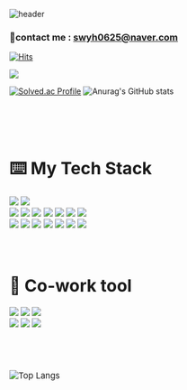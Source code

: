 ![header](https://capsule-render.vercel.app/api?type=waving&color=gradient&height=250&section=header&text=Seungwan&fontSize=90)

### 👋contact me : swyh0625@naver.com

[![Hits](https://hits.seeyoufarm.com/api/count/incr/badge.svg?url=https%3A%2F%2Fgithub.com%2Fseungwan97%2Fhit-counter&count_bg=%233DC8AF&title_bg=%23555555&icon=tencentqq.svg&icon_color=%23E7E7E7&title=visitors&edge_flat=false)](https://hits.seeyoufarm.com)



<a href="https://www.instagram.com/naw___s.k/" target="_blank"><img src="https://img.shields.io/badge/Instagram-E4405F?style=plastic-square&logo=Instagram&logoColor=white"/></a>


<p>

[![Solved.ac Profile](http://mazassumnida.wtf/api/v2/generate_badge?boj=younhaholic97)](https://solved.ac/백준아이디/)
![Anurag's GitHub stats](https://github-readme-stats.vercel.app/api?username=seungwan97&show_icons=true&theme=cobalt)

</p>

<br>
<br>
<br>


<div align = "left" style="font-size:15px">
  <h1> ⌨️ My Tech Stack </h1>
<img src="https://img.shields.io/badge/java-C71A36?style=plastic-square&logo=java&logoColor=white">
<img src="https://img.shields.io/badge/python-3776AB?style=plastic-square&logo=python&logoColor=white">
<br> 
<img src="https://img.shields.io/badge/html5-E34F26?style=plastic-square&logo=html5&logoColor=white">
<img src="https://img.shields.io/badge/css3-1572B6?style=plastic-square&logo=css3&logoColor=white">
<img src="https://img.shields.io/badge/scss-F24E1E?style=plastic-square&logo=css3&logoColor=white">
<img src="https://img.shields.io/badge/Bootstrap-7952B3?style=plastic-square&logo=Bootstrap&logoColor=white"/> 
<img src="https://img.shields.io/badge/javascript-F7DF1E?style=plastic-square&logo=JSS&logoColor=white"/>
<img src="https://img.shields.io/badge/React.js-61DAFB?style=plastic-square&logo=React&logoColor=white"/>
<img src="https://img.shields.io/badge/Vue.js-4FC08D?style=plastic-square&logo=Vue.js&logoColor=white">
<br> 
<img src="https://img.shields.io/badge/Spring-003300?style=plastic-square&logo=Spring&logoColor=lightgreen"/>
<img src="https://img.shields.io/badge/Spring Boot-6DB33F?style=plastic-square&logo=Spring Boot&logoColor=white">
<img src="https://img.shields.io/badge/Mysql-007396?style=plastic-square&logo=MySql&logoColor=white"/>
<img src="https://img.shields.io/badge/node.js-339933?style=plastic-square&logo=Node.js&logoColor=white">
<img src="https://img.shields.io/badge/mysql-4479A1?style=plastic-square&logo=mysql&logoColor=white">
<img src="https://img.shields.io/badge/git-F05032?style=plastic-square&logo=git&logoColor=white">
<img src="https://img.shields.io/badge/Amazon S3-569A31?style=plastic-square&logo=Amazon S3&logoColor=black">
<div>
  

<br>
<br>

<div align = "left" style="font-size:15px">
  <h1>👋 Co-work tool </h1>

<img src="https://img.shields.io/badge/Jira-0052CC?style=plastic-square&logo=Jira Software&logoColor=white">
<img src="https://img.shields.io/badge/GitHub-181717?style=plastic-square&logo=GitHub&logoColor=white">
<img src="https://img.shields.io/badge/GitLab-FC6D26?style=plastic-square&logo=GitLab&logoColor=white">
<br>
<img src="https://img.shields.io/badge/Mattermost-0058CC?style=plastic-square&logo=Mattermost&logoColor=white">
<img src="https://img.shields.io/badge/Notion-000000?style=plastic-square&logo=Notion&logoColor=white">
<img src="https://img.shields.io/badge/Figma-F24E1E?style=plastic-square&logo=Figma&logoColor=white">
<br>
</div>



<br>
<br>
<br>
  
</p>

![Top Langs](https://github-readme-stats.vercel.app/api/top-langs/?username=seungwan97&layout=compact&theme=gruvbox)
